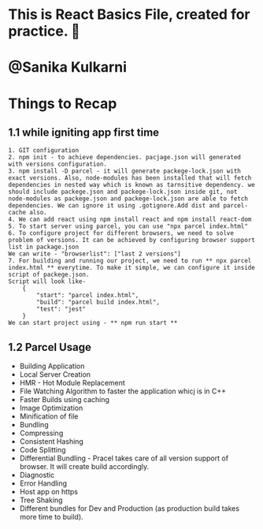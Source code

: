 # This is React Basics File, created for practice. 🚀
# @Sanika Kulkarni


# Things to Recap
## 1.1 while igniting app first time
    1. GIT configuration
    2. npm init - to achieve dependencies. pacjage.json will generated with versions configuration.
    3. npm install -D parcel - it will generate packege-lock.json with exact versions. Also, node-modules has been installed that will fetch dependencies in nested way which is known as tarnsitive dependency. we should include packege.json and packege-lock.json inside git, not node-modules as packege.json and packege-lock.json are able to fetch dependencies. We can ignore it using .gotignore.Add dist and parcel-cache also.
    4. We can add react using npm install react and npm install react-dom
    5. To start server using parcel, you can use "npx parcel index.html"
    6. To configure project for different browsers, we need to solve problem of versions. It can be achieved by configuring browser support list in package.json
    We can write - "browserlist": ["last 2 versions"]
    7. For building and running our project, we need to run ** npx parcel index.html ** everytime. To make it simple, we can configure it inside script of packege.json.
    Script will look like-
        {
            "start": "parcel index.html",
            "build": "parcel build index.html",
            "test": "jest"
        }
    We can start project using - ** npm run start **
    
## 1.2 Parcel Usage
- Building Application
- Local Server Creation
- HMR - Hot Module Replacement
- File Watching Algorithm to faster the application whicj is in C++
- Faster Builds using caching
- Image Optimization
- Minification of file
- Bundling 
- Compressing
- Consistent Hashing
- Code Splitting
- Differential Bundling - Pracel takes care of all version support of browser. It will create build accordingly.
- Diagnostic
- Error Handling
- Host app on https
- Tree Shaking 
- Different bundles for Dev and Production (as production build takes more time to build).


